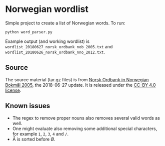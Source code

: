 # Norwegian wordlist

Simple project to create a list of Norwegian words. To run:

    python word_parser.py

Example output (and working wordlist) is `wordlist_20180627_norsk_ordbank_nob_2005.txt` and `wordlist_20180626_norsk_ordbank_nno_2012.txt`.

## Source

The source material (tar.gz files) is from [Norsk Ordbank in Norwegian Bokmål 2005](https://www.nb.no/sprakbanken/show?serial=oai%3Anb.no%3Asbr-5&lang=en), the 2018-06-27 update. It is released under the [CC-BY 4.0 license](https://creativecommons.org/licenses/by/4.0/).

## Known issues

* The regex to remove proper nouns also removes several valid words as well.
* One might evaluate also removing some additional special characters, for example `1`, `2`, `3`, `4` and `/`.
* Å is sorted before Ø.
